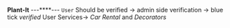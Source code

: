 **Plant-It**
---****---
``User``
Should be verified -> admin side verification -> blue tick *verified*
User Services-> *Car Rental* and *Decorators*
